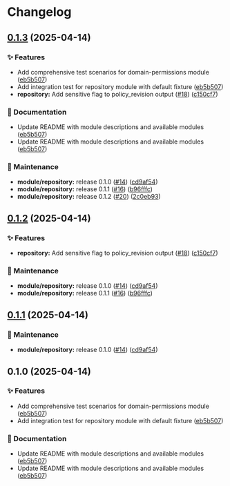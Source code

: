# Changelog

## [0.1.3](https://github.com/Excoriate/terraform-aws-codeartifact/compare/v0.1.2...v0.1.3) (2025-04-14)


### ✨ Features

* Add comprehensive test scenarios for domain-permissions module ([eb5b507](https://github.com/Excoriate/terraform-aws-codeartifact/commit/eb5b507f242d6bf6e7179b2a04342b6918d433c9))
* Add integration test for repository module with default fixture ([eb5b507](https://github.com/Excoriate/terraform-aws-codeartifact/commit/eb5b507f242d6bf6e7179b2a04342b6918d433c9))
* **repository:** Add sensitive flag to policy_revision output ([#18](https://github.com/Excoriate/terraform-aws-codeartifact/issues/18)) ([c150cf7](https://github.com/Excoriate/terraform-aws-codeartifact/commit/c150cf75ed7eea0d40f0ac5d19bf74757ab0f7a8))


### 📝 Documentation

* Update README with module descriptions and available modules ([eb5b507](https://github.com/Excoriate/terraform-aws-codeartifact/commit/eb5b507f242d6bf6e7179b2a04342b6918d433c9))
* Update README with module descriptions and available modules ([eb5b507](https://github.com/Excoriate/terraform-aws-codeartifact/commit/eb5b507f242d6bf6e7179b2a04342b6918d433c9))


### 🔧 Maintenance

* **module/repository:** release 0.1.0 ([#14](https://github.com/Excoriate/terraform-aws-codeartifact/issues/14)) ([cd9af54](https://github.com/Excoriate/terraform-aws-codeartifact/commit/cd9af5436c43b06a3f3655ce367df2fb2a9136ab))
* **module/repository:** release 0.1.1 ([#16](https://github.com/Excoriate/terraform-aws-codeartifact/issues/16)) ([b96fffc](https://github.com/Excoriate/terraform-aws-codeartifact/commit/b96fffc249918bad8aac8a30dbc8ed85a6b077e2))
* **module/repository:** release 0.1.2 ([#20](https://github.com/Excoriate/terraform-aws-codeartifact/issues/20)) ([2c0eb93](https://github.com/Excoriate/terraform-aws-codeartifact/commit/2c0eb9309451093fa1799c91b7ef615d3e8bf388))

## [0.1.2](https://github.com/Excoriate/terraform-aws-codeartifact/compare/v0.1.1...v0.1.2) (2025-04-14)


### ✨ Features

* **repository:** Add sensitive flag to policy_revision output ([#18](https://github.com/Excoriate/terraform-aws-codeartifact/issues/18)) ([c150cf7](https://github.com/Excoriate/terraform-aws-codeartifact/commit/c150cf75ed7eea0d40f0ac5d19bf74757ab0f7a8))


### 🔧 Maintenance

* **module/repository:** release 0.1.0 ([#14](https://github.com/Excoriate/terraform-aws-codeartifact/issues/14)) ([cd9af54](https://github.com/Excoriate/terraform-aws-codeartifact/commit/cd9af5436c43b06a3f3655ce367df2fb2a9136ab))
* **module/repository:** release 0.1.1 ([#16](https://github.com/Excoriate/terraform-aws-codeartifact/issues/16)) ([b96fffc](https://github.com/Excoriate/terraform-aws-codeartifact/commit/b96fffc249918bad8aac8a30dbc8ed85a6b077e2))

## [0.1.1](https://github.com/Excoriate/terraform-aws-codeartifact/compare/v0.1.0...v0.1.1) (2025-04-14)


### 🔧 Maintenance

* **module/repository:** release 0.1.0 ([#14](https://github.com/Excoriate/terraform-aws-codeartifact/issues/14)) ([cd9af54](https://github.com/Excoriate/terraform-aws-codeartifact/commit/cd9af5436c43b06a3f3655ce367df2fb2a9136ab))

## 0.1.0 (2025-04-14)


### ✨ Features

* Add comprehensive test scenarios for domain-permissions module ([eb5b507](https://github.com/Excoriate/terraform-aws-codeartifact/commit/eb5b507f242d6bf6e7179b2a04342b6918d433c9))
* Add integration test for repository module with default fixture ([eb5b507](https://github.com/Excoriate/terraform-aws-codeartifact/commit/eb5b507f242d6bf6e7179b2a04342b6918d433c9))


### 📝 Documentation

* Update README with module descriptions and available modules ([eb5b507](https://github.com/Excoriate/terraform-aws-codeartifact/commit/eb5b507f242d6bf6e7179b2a04342b6918d433c9))
* Update README with module descriptions and available modules ([eb5b507](https://github.com/Excoriate/terraform-aws-codeartifact/commit/eb5b507f242d6bf6e7179b2a04342b6918d433c9))

